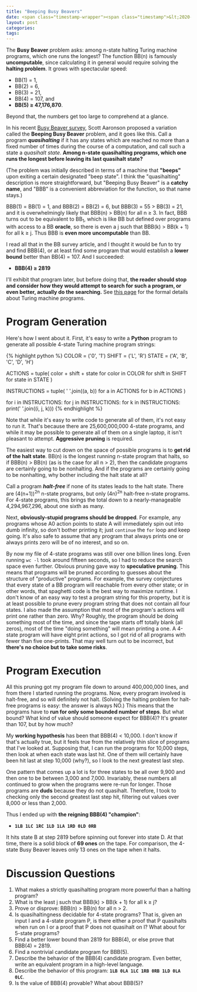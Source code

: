 ```yaml
---
title: "Beeping Busy Beavers"
date: <span class="timestamp-wrapper"><span class="timestamp">&lt;2020-08-13 Thu&gt;</span></span>
layout: post
categories:
tags:
---
```

The **Busy Beaver** problem asks: among n-state halting Turing machine programs, which one runs the longest? The function BB(n) is famously **uncomputable**, since calculating it in general would require solving the **halting problem**. It grows with spectacular speed:

-   BB(1) = 1,
-   BB(2) = 6,
-   BB(3) = 21,
-   BB(4) = 107, and
-   **BB(5) ≥ 47,176,870**.

Beyond that, the numbers get too large to comprehend at a glance.

In his recent [Busy Beaver survey](https://www.scottaaronson.com/papers/bb.pdf#subsection.5.10), Scott Aaronson proposed a variation called the **Beeping Busy Beaver** problem, and it goes like this. Call a program ***quasihalting*** if it has any states which are reached no more than a fixed number of times during the course of a computation, and call such a state a *quasihalt state*. **Among n-state quasihalting programs, which one runs the longest before leaving its last quasihalt state?**

(The problem was initially described in terms of a machine that **"beeps"** upon exiting a certain designated "beep state". I think the "quasihalting" description is more straightforward, but "Beeping Busy Beaver" is a **catchy name**, and "BBB" is a convenient abbreviation for the function, so that name stays.)

BBB(1) = BB(1) = 1, and BBB(2) = BB(2) = 6, but BBB(3) = 55 > BB(3) = 21, and it is overwhelmingly likely that BBB(n) > BB(n) for all n ≥ 3. In fact, BBB turns out to be equivalent to BB<sub>1</sub>, which is like BB but defined over programs with access to a BB **oracle**, so there is even a j such that BBB(k) > BB(k + 1) for all k ≥ j. Thus BBB is **even more uncomputable** than BB.

I read all that in the BB survey article, and I thought it would be fun to try and find BBB(4), or at least find some program that would establish a **lower bound** better than BB(4) = 107. And I succeeded:

-   **BBB(4) ≥ 2819**

I'll exhibit that program later, but before doing that, **the reader should stop and consider how they would attempt to search for such a program, or even better, actually do the searching.** See [this page](http://www.logique.jussieu.fr/~michel/tmi.html) for the formal details about Turing machine programs.


# Program Generation

Here's how I went about it. First, it's easy to write a **Python** program to generate all possible 4-state Turing machine program strings:

{% highlight python %}
COLOR = ('0', '1')
SHIFT = ('L', 'R')
STATE = ('A', 'B', 'C', 'D', 'H')

ACTIONS = tuple(
    color + shift + state
    for color in COLOR
    for shift in SHIFT
    for state in STATE
)

INSTRUCTIONS = tuple(
    ' '.join((a, b))
    for a in ACTIONS
    for b in ACTIONS
)

for i in INSTRUCTIONS:
    for j in INSTRUCTIONS:
        for k in INSTRUCTIONS:
            print(' '.join((i, j, k)))
{% endhighlight %}

Note that while it's easy to write code to generate all of them, it's not easy to run it. That's because there are 25,600,000,000 4-state programs, and while it may be possible to generate all of them on a single laptop, it isn't pleasant to attempt. **Aggressive pruning** is required.

The easiest way to cut down on the space of possible programs is to **get rid of the halt state**. BB(n) is the longest running n-state program that halts, so if BBB(n) > BB(n) (as is the case for all n > 2), then the candidate programs are certainly going to be nonhalting. And if the programs are certainly going to be nonhalting, why bother including the halt state at all?

Call a program ***halt-free*** if none of its states leads to the halt state. There are (4(n+1))<sup>2n</sup> n-state programs, but only (4n)<sup>2n</sup> halt-free n-state programs. For 4-state programs, this brings the total down to a nearly-manageable 4,294,967,296, about one sixth as many.

Next, **obviously-stupid programs should be dropped**. For example, any programs whose A0 action points to state A will immediately spin out into dumb infinity, so don't bother printing it; just `continue` the `for` loop and keep going. It's also safe to assume that any program that always prints one or always prints zero will be of no interest, and so on.

By now my file of 4-state programs was still over one billion lines long. Even running `wc -l` took around fifteen seconds, so I had to reduce the search space even further. Obvious pruning gave way to **speculative pruning**. This means that programs will be pruned according to guesses about the structure of "productive" programs. For example, the survey conjectures that every state of a BB program will reachable from every other state; or in other words, that spaghetti code is the best way to maximize runtime. I don't know of an easy way to test a program string for this property, but it is at least possible to prune every program string that does not contain all four states. I also made the assumption that most of the program's actions will print one rather than zero. Why? Roughly, the program should be doing something most of the time, and since the tape starts off totally blank (all zeros), most of the time "doing something" will mean printing a one. A 4-state program will have eight print actions, so I got rid of all programs with fewer than five one-prints. That may well turn out to be incorrect, but **there's no choice but to take some risks**.


# Program Execution

All this pruning got my program file down to around 400,000,000 lines, and from there I started running the programs. Now, every program involved is halt-free, and so will definitely not halt. (Solving the halting problem for halt-free programs is easy: the answer is always NO.) This means that the programs have to **run for only some bounded number of steps**. But what bound? What kind of value should someone expect for BBB(4)? It's greater than 107, but by how much?

My **working hypothesis** has been that BBB(4) < 10,000. I don't know if that's actually true, but it feels true from the relatively thin slice of programs that I've looked at. Supposing that, I can run the programs for 10,000 steps, then look at when each state was last hit. One of them will certainly have been hit last at step 10,000 (why?), so I look to the next greatest last step.

One pattern that comes up a lot is for three states to be all over 9,900 and then one to be between 3,000 and 7,000. Invariably, these numbers all continued to grow when the programs were re-run for longer. Those programs are **duds** because they do not quasihalt. Therefore, I took to checking only the second greatest last step hit, filtering out values over 8,000 or less than 2,000.

Thus I ended up with **the reigning BBB(4) "champion"**:

-   **`1LB 1LC 1RC 1LD 1LA 1RD 0LD 0RB`**

It hits state B at step 2819 before spinning out forever into state D. At that time, there is a solid block of **69 ones** on the tape. For comparison, the 4-state Busy Beaver leaves only 13 ones on the tape when it halts.


# Discussion Questions

1.  What makes a strictly quasihalting program more powerful than a halting program?
2.  What is the least j such that BBB(k) > BB(k + 1) for all k ≥ j?
3.  Prove or disprove: BBB(n) > BB(n) for all n > 2.
4.  Is quasihaltingness decidable for 4-state programs? That is, given an input I and a 4-state program P, is there either a proof that P quasihalts when run on I or a proof that P does not quasihalt on I? What about for 5-state programs?
5.  Find a better lower bound than 2819 for BBB(4), or else prove that BBB(4) = 2819.
6.  Find a nontrivial candidate program for BBB(5).
7.  Describe the behavior of the BBB(4) candidate program. Even better, write an equivalent program in a high-level language.
8.  Describe the behavior of this program: **`1LB 0LA 1LC 1RB 0RB 1LD 0LA 0LC`**.
9.  Is the value of BBB(4) provable? What about BBB(5)?
